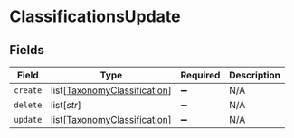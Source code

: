 # ClassificationsUpdate


## Fields

| Field                                                                         | Type                                                                          | Required                                                                      | Description                                                                   |
| ----------------------------------------------------------------------------- | ----------------------------------------------------------------------------- | ----------------------------------------------------------------------------- | ----------------------------------------------------------------------------- |
| `create`                                                                      | list[[TaxonomyClassification](../../models/shared/taxonomyclassification.md)] | :heavy_minus_sign:                                                            | N/A                                                                           |
| `delete`                                                                      | list[*str*]                                                                   | :heavy_minus_sign:                                                            | N/A                                                                           |
| `update`                                                                      | list[[TaxonomyClassification](../../models/shared/taxonomyclassification.md)] | :heavy_minus_sign:                                                            | N/A                                                                           |